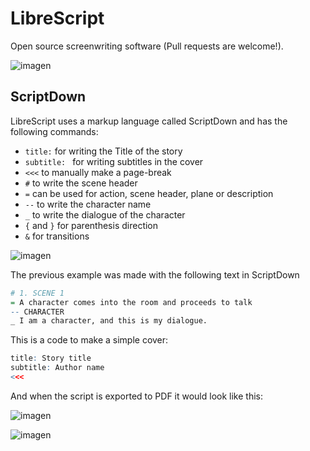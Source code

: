 # LibreScript
Open source screenwriting software (Pull requests are welcome!).

![imagen](https://github.com/Kuvrot/LibreScript/assets/23508114/128d9342-d9f1-48ad-8025-28f96a4788e7)

## ScriptDown
LibreScript uses a markup language called ScriptDown and has the following commands:
- `title:` for writing the Title of the story
- `subtitle: ` for writing subtitles in the cover
- `<<<` to manually make a page-break
- `#` to write the scene header
- `=` can be used for action, scene header, plane or description
- `--` to write the character name
- `_` to write the dialogue of the character
- `{` and `}` for parenthesis direction
- `&` for transitions

![imagen](https://github.com/Kuvrot/LibreScript/assets/23508114/d25b7fd3-25dd-44b0-97b3-bd69c14b0bf3)

The previous example was made with the following text in ScriptDown
```r
# 1. SCENE 1
= A character comes into the room and proceeds to talk
-- CHARACTER
_ I am a character, and this is my dialogue.
```

This is a code to make a simple cover:
```r
title: Story title
subtitle: Author name
<<<		
```

And when the script is exported to PDF it would look like this:

![imagen](https://github.com/Kuvrot/LibreScript/assets/23508114/028ee66f-c0ed-4c57-bea7-26d5fa8b700c)

![imagen](https://github.com/Kuvrot/LibreScript/assets/23508114/90d6fd75-84f6-4db5-be23-98280bcbc7ba)



